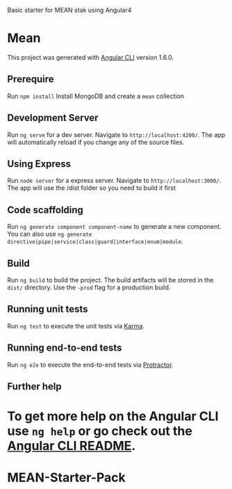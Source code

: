 Basic starter for MEAN stak using Angular4


# Mean

This project was generated with [Angular CLI](https://github.com/angular/angular-cli) version 1.6.0.

## Prerequire

Run `npm install`
Install MongoDB and create a  `mean` collection

## Development Server

Run `ng serve` for a dev server. Navigate to `http://localhost:4200/`. The app will automatically reload if you change any of the source files.

## Using Express

Run `node server` for a express server. Navigate to `http://localhost:3000/`. The app will use the /dist folder so you need to build it first

## Code scaffolding

Run `ng generate component component-name` to generate a new component. You can also use `ng generate directive|pipe|service|class|guard|interface|enum|module`.

## Build

Run `ng build` to build the project. The build artifacts will be stored in the `dist/` directory. Use the `-prod` flag for a production build.

## Running unit tests

Run `ng test` to execute the unit tests via [Karma](https://karma-runner.github.io).

## Running end-to-end tests

Run `ng e2e` to execute the end-to-end tests via [Protractor](http://www.protractortest.org/).

## Further help

To get more help on the Angular CLI use `ng help` or go check out the [Angular CLI README](https://github.com/angular/angular-cli/blob/master/README.md).
=======
# MEAN-Starter-Pack

